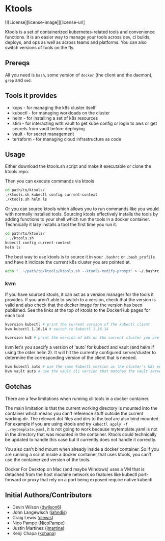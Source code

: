 # Ktools

[![License][license-image]][license-url]

Ktools is a set of containerized kubernetes-related tools and convenience
functions. It is an easier way to manage your tools across dev, ci builds,
deploys, and ops as well as across teams and platforms. You can also switch
versions of tools on the fly.

## Prereqs

All you need is `bash`, some version of `docker` (the client and the daemon),
`grep` and `sed`.

## Tools it provides

* kops - for managing the k8s cluster itself
* kubectl - for managing workloads on the cluster
* helm - for installing a set of k8s resources
* stim - for interacting with vault to get kube config or login to aws or get
  secrets from vault before deploying
* vault - for secret management
* terraform - for managing cloud infrastructure as code


## Usage

Either download the ktools.sh script and make it executable or clone the ktools
repo.

Then you can execute commands via ktools

```bash
cd path/to/ktools/
./ktools.sh kubectl config current-context
./ktools.sh helm ls
```

Or you can source ktools which allows you to run commands like you would with
normally installed tools. Sourcing ktools effectively installs the tools by
adding functions to your shell which run the tools in a docker container.
Technically it lazy installs a tool the first time you run it.

```bash
cd path/to/ktools/
. ./ktools.sh
kubectl config current-context
helm ls
```

The best way to use ktools is to source it in your `.bashrc` or `.bash_profile`
and have it indicate the current k8s cluster you are pointed at.

```bash
echo ". ~/path/to/ktools/ktools.sh --ktools-modify-prompt" > ~/.bashrc
```

### kvm

If you have sourced ktools, it can act as a version manager for the tools it
provides. If you aren't able to switch to a version, check that the version is
valid and also check that the docker image for the version has been published.
See the links at the top of ktools to the DockerHub pages for each tool

```bash
kversion kubectl # print the current version of the kubectl client
kvm kubectl 1.16.14 # switch to kubectl 1.16.14

kversion ks8 # print the version of k8s on the current cluster you are pointed at
```

kvm let's you specify a version of 'auto' for kubectl and vault (and helm if
using the older helm 2). It will hit the currently configured server/cluster to
determine the corresponding version of the client that is needed.

```bash
kvm kubectl auto # use the same kubectl version as the cluster's k8s version
kvm vault auto # use the vault cli version that matches the vault server
```


## Gotchas
There are a few limitations when running cli tools in a docker container.

The main limitation is that the current working directory is mounted into the
container which means you can't reference stuff outside the
current working dir. The relevant dot files and dirs to the tool are also bind
mounted. For example if you are using ktools and try 
`kubectl apply -f ../mytemplate.yaml`, it is not going to work because 
mytemplate.yaml is not in the directory that was mounted in the container.
Ktools could technically be updated to handle this case but it currently does
not handle it correctly.

You also can't bind mount when already inside a docker container. So if you are
running a script inside a docker container that uses ktools, you can't use the
containerized version of the tools.

Docker For Desktop on Mac (and maybe Windows) uses a VM that is detached from
the host machine network so features like kubectl port-forward or proxy that
rely on a port being exposed require native kubectl

## Initial Authors/Contributors

* Devin Wilson ([dwilson6](https://github.com/dwilson6))
* John Langewisch ([jahndis](https://github.com/jahndis))
* Craig Lewis ([clewis](https://github.com/clewis))
* Nico Pampe ([NicoPampe](https://github.com/NicoPampe))
* Justin Martinez ([jmartine](https://github.com/jmartine))
* Kenji Chapa ([kchapa](https://github.com/kchapa))